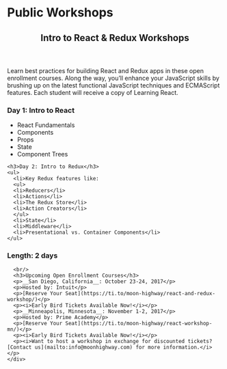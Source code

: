 Public Workshops
=======

<section>
  <header>
    <h2>Intro to React &amp; Redux Workshops</h2>
  </header>
  <div>
  <p>
     Learn best practices for building React and Redux apps in these open enrollment courses. Along the way, you’ll enhance your JavaScript skills by brushing up on the latest functional JavaScript techniques and ECMAScript features. Each student will receive a copy of Learning React.
  </p>
  <div>
    <h3>Day 1: Intro to React</h3>
    <ul>
      <li>React Fundamentals</li>
      <li>Components</li>
      <li>Props</li>
      <li>State</li>
      <li>Component Trees</li>
    </ul>

    <h3>Day 2: Intro to Redux</h3>
    <ul>
      <li>Key Redux features like:
      <ul>
      <li>Reducers</li>
      <li>Actions</li>
      <li>The Redux Store</li>
      <li>Action Creators</li>
      </ul>
      <li>State</li>
      <li>Middleware</li>
      <li>Presentational vs. Container Components</li>
    </ul>
  </div>
    <div>
      <h3>Length: 2 days</h3>

      <br/>
      <h3>Upcoming Open Enrollment Courses</h3>
      <p>__San Diego, California__: October 23-24, 2017</p>
      <p>Hosted by: Intuit</p>
      <p>[Reserve Your Seat](https://ti.to/moon-highway/react-and-redux-workshop/)</p>
      <p><i>Early Bird Tickets Available Now!</i></p>
      <p>__Minneapolis, Minnesota__: November 1-2, 2017</p>
      <p>Hosted by: Prime Academy</p>
      <p>[Reserve Your Seat](https://ti.to/moon-highway/react-workshop-mn/)</p>
      <p><i>Early Bird Tickets Available Now!</i></p>
      <p><i>Want to host a workshop in exchange for discounted tickets? [Contact us](mailto:info@moonhighway.com) for more information.</i></p>
    </div>

  </div>
</section>
